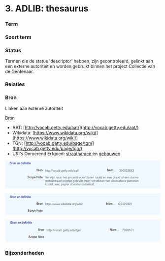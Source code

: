 # 3. ADLIB: thesaurus

### Term

### Soort term

### Status

Termen die de status 'descriptor' hebben, zijn gecontroleerd, gelinkt aan een externe autoriteit en worden gebruikt binnen het project Collectie van de Gentenaar. 

### Relaties

### Bron

Linken aan externe autoriteit 

Bron

* AAT: [http://vocab.getty.edu/aat/](http://vocab.getty.edu/aat/)
* Wikidata: [https://www.wikidata.org/wiki/](https://www.wikidata.org/wiki/)
* TGN: [http://vocab.getty.edu/page/tgn/](http://vocab.getty.edu/page/tgn/)
* URI's Onroerend Erfgoed: [straatnamen ](https://drive.google.com/file/d/1Lt_TACkDxR9kvlAj8LWTfuvx2vDKxb8d/view?usp=sharing)en [gebouwen](https://drive.google.com/file/d/1DZJfCGMTrBnJmO2YZf4-ZDsqRvDxmIcl/view?usp=sharing)

![](../.gitbook/assets/image%20%284%29.png)

![](../.gitbook/assets/image%20%285%29.png)

![](../.gitbook/assets/image%20%286%29.png)

### Bijzonderheden

